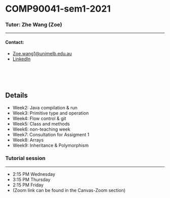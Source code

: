 # COMP90041-sem1-2021
### Tutor: Zhe Wang (Zoe)
---
#### Contact:
- Zoe.wang1@unimelb.edu.au
- [LinkedIn](www.linkedin.com/in/zoe-zhe-wang)

\
&nbsp;
\
&nbsp;

## Details
- Week2: Java compilation & run
- Week3: Primitive type and operation
- Week4: Flow control & git
- Week5: Class and methods
- Week6: non-teaching week
- Week7: Consultation for Assigment 1
- Week8: Arrays 
- Week9: Inheritance & Polymorphism

### Tutorial session
---
- 2:15 PM Wednesday
- 3:15 PM Thursday
- 2:15 PM Friday
- (Zoom link can be found in the Canvas-Zoom section)


